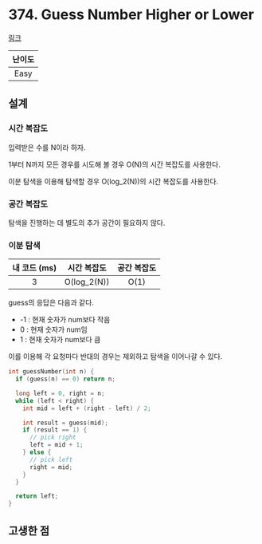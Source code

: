 # 374. Guess Number Higher or Lower

[링크](https://leetcode.com/problems/guess-number-higher-or-lower/description/)

| 난이도 |
| :----: |
|  Easy  |

## 설계

### 시간 복잡도

입력받은 수를 N이라 하자.

1부터 N까지 모든 경우를 시도해 볼 경우 O(N)의 시간 복잡도를 사용한다.

이분 탐색을 이용해 탐색할 경우 O(log_2(N))의 시간 복잡도를 사용한다.

### 공간 복잡도

탐색을 진행하는 데 별도의 추가 공간이 필요하지 않다.

### 이분 탐색

| 내 코드 (ms) | 시간 복잡도 | 공간 복잡도 |
| :----------: | :---------: | :---------: |
|      3       | O(log_2(N)) |    O(1)     |

guess의 응답은 다음과 같다.

- -1 : 현재 숫자가 num보다 작음
- 0 : 현재 숫자가 num임
- 1 : 현재 숫자가 num보다 큼

이를 이용해 각 요청마다 반대의 경우는 제외하고 탐색을 이어나갈 수 있다.

```cpp
int guessNumber(int n) {
  if (guess(n) == 0) return n;

  long left = 0, right = n;
  while (left < right) {
    int mid = left + (right - left) / 2;

    int result = guess(mid);
    if (result == 1) {
      // pick right
      left = mid + 1;
    } else {
      // pick left
      right = mid;
    }
  }

  return left;
}
```

## 고생한 점
